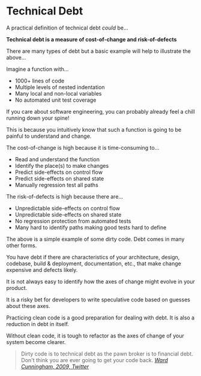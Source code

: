 # Technical Debt

A practical definition of technical debt *could* be...

**Technical debt is a measure of cost-of-change and risk-of-defects**

There are many types of debt but a basic example will help to illustrate the above...

Imagine a function with...
- 1000+ lines of code
- Multiple levels of nested indentation
- Many local and non-local variables
- No automated unit test coverage

If you care about software engineering, you can probably already feel a chill running down your spine!

This is because you intuitively know that such a function is going to be painful to understand and change.

The cost-of-change is high because it is time-consuming to...
- Read and understand the function
- Identify the place(s) to make changes
- Predict side-effects on control flow
- Predict side-effects on shared state
- Manually regression test all paths

The risk-of-defects is high because there are...
- Unpredictable side-effects on control flow
- Unpredictable side-effects on shared state
- No regression protection from automated tests
- Many hard to identify paths making good tests hard to define

The above is a simple example of some dirty code. Debt comes in many other forms.

You have debt if there are characteristics of your architecture, design, codebase, build & deployment, documentation, etc., that make change expensive and defects likely.

It is not always easy to identify how the axes of change might evolve in your product.

It is a risky bet for developers to write speculative code based on guesses about these axes.

Practicing clean code is a good preparation for dealing with debt. It is also a reduction in debt in itself. 

Without clean code, it is tough to refactor as the axes of change of your system become clearer.

>Dirty code is to technical debt as the pawn broker is to financial debt. 
>Don't think you are ever going to get your code back.
*[Ward Cunningham, 2009, Twitter](http://twitter.com/WardCunningham/status/3742903303)* 
